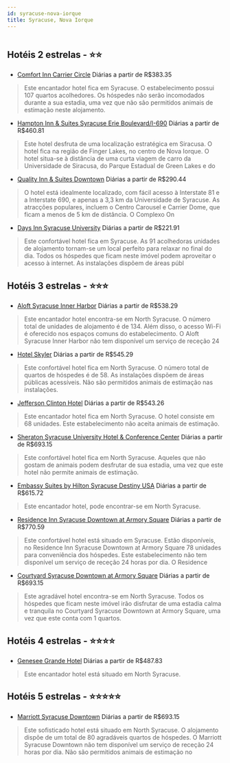 ```yaml
---
id: syracuse-nova-iorque
title: Syracuse, Nova Iorque
---
```


<center><img src="http://photos.hotelbeds.com/giata/52/522461/522461a_hb_a_001.jpg" alt="" /></center>


## Hotéis 2 estrelas - ⭐️⭐️

-    [Comfort Inn Carrier Circle](https://www.hurb.com/hoteis/syracuse/comfort-inn-carrier-circle-JNP-JP283344?cmp=18055) Diárias a partir de R$383.35
   > Este encantador hotel fica em Syracuse. O estabelecimento possui 107 quartos acolhedores. Os hóspedes não serão incomodados durante a sua estadia, uma vez que não são permitidos animais de estimação neste alojamento. 
-    [Hampton Inn & Suites Syracuse Erie Boulevard/I-690](https://www.hurb.com/hoteis/syracuse/hampton-inn-suites-syracuse-erie-boulevard-i-690-JNP-JP057531?cmp=18055) Diárias a partir de R$460.81
   > Este hotel desfruta de uma localização estratégica em Siracusa. O hotel fica na região de Finger Lakes, no centro de Nova Iorque. O hotel situa-se à distância de uma curta viagem de carro da Universidade de Siracusa, do Parque Estadual de Green Lakes e do
-    [Quality Inn & Suites Downtown](https://www.hurb.com/hoteis/syracuse/quality-inn-suites-downtown-JNP-JP057529?cmp=18055) Diárias a partir de R$290.44
   > O hotel está idealmente localizado, com fácil acesso à Interstate 81 e a Interstate 690, e apenas a 3,3 km da Universidade de Syracuse. As atracções populares, incluem o Centro Carousel e Carrier Dome, que ficam a menos de 5 km de distância. O Complexo On
-    [Days Inn Syracuse University](https://www.hurb.com/hoteis/syracuse/days-inn-syracuse-university-JNP-JP087651?cmp=18055) Diárias a partir de R$221.91
   > Este confortável hotel fica em Syracuse. As 91 acolhedoras unidades de alojamento tornam-se um local perfeito para relaxar no final do dia. Todos os hóspedes que ficam neste imóvel podem aproveitar o acesso à internet. As instalações dispõem de áreas públ

## Hotéis 3 estrelas - ⭐️⭐️⭐️

-    [Aloft Syracuse Inner Harbor](https://www.hurb.com/hoteis/syracuse/aloft-syracuse-inner-harbor-JNP-JP681264?cmp=18055) Diárias a partir de R$538.29
   > Este encantador hotel encontra-se em North Syracuse. O número total de unidades de alojamento é de 134. Além disso, o acesso Wi-Fi é oferecido nos espaços comuns do estabelecimento. O Aloft Syracuse Inner Harbor não tem disponível um serviço de receção 24
-    [Hotel Skyler](https://www.hurb.com/hoteis/syracuse/hotel-skyler-JNP-JP118126?cmp=18055) Diárias a partir de R$545.29
   > Este confortável hotel fica em North Syracuse. O número total de quartos de hóspedes é de 58. As instalações dispõem de áreas públicas acessíveis. Não são permitidos animais de estimação nas instalações. 
-    [Jefferson Clinton Hotel](https://www.hurb.com/hoteis/syracuse/jefferson-clinton-hotel-JNP-JP185371?cmp=18055) Diárias a partir de R$543.26
   > Este encantador hotel fica em North Syracuse. O hotel consiste em 68 unidades. Este estabelecimento não aceita animais de estimação. 
-    [Sheraton Syracuse University Hotel & Conference Center](https://www.hurb.com/hoteis/syracuse/sheraton-syracuse-university-hotel-conference-center-JNP-JP263073?cmp=18055) Diárias a partir de R$693.15
   > Este confortável hotel fica em North Syracuse. Aqueles que não gostam de animais podem desfrutar de sua estadia, uma vez que este hotel não permite animais de estimação. 
-    [Embassy Suites by Hilton Syracuse Destiny USA](https://www.hurb.com/hoteis/syracuse/embassy-suites-by-hilton-syracuse-destiny-usa-JNP-JP02744C?cmp=18055) Diárias a partir de R$615.72
   > Este encantador hotel, pode encontrar-se em North Syracuse. 
-    [Residence Inn Syracuse Downtown at Armory Square](https://www.hurb.com/hoteis/syracuse/residence-inn-syracuse-downtown-at-armory-square-JNP-JP050335?cmp=18055) Diárias a partir de R$770.59
   > Este confortável hotel está situado em Syracuse. Estão disponíveis, no Residence Inn Syracuse Downtown at Armory Square 78 unidades para conveniência dos hóspedes. Este estabelecimento não tem disponível um serviço de receção 24 horas por dia. O Residence
-    [Courtyard Syracuse Downtown at Armory Square](https://www.hurb.com/hoteis/syracuse/courtyard-syracuse-downtown-at-armory-square-JNP-JP229680?cmp=18055) Diárias a partir de R$693.15
   > Este agradável hotel encontra-se em North Syracuse. Todos os hóspedes que ficam neste imóvel irão disfrutar de uma estadia calma e tranquila no Courtyard Syracuse Downtown at Armory Square, uma vez que este conta com 1 quartos. 

## Hotéis 4 estrelas - ⭐️⭐️⭐️⭐️

-    [Genesee Grande Hotel](https://www.hurb.com/hoteis/syracuse/genesee-grande-hotel-JNP-JP118120?cmp=18055) Diárias a partir de R$487.83
   > Este encantador hotel está situado em North Syracuse. 

## Hotéis 5 estrelas - ⭐️⭐️⭐️⭐️⭐️

-    [Marriott Syracuse Downtown](https://www.hurb.com/hoteis/syracuse/marriott-syracuse-downtown-JNP-JP836837?cmp=18055) Diárias a partir de R$693.15
   > Este sofisticado hotel está situado em North Syracuse. O alojamento dispõe de um total de 80 agradáveis quartos de hóspedes. O Marriott Syracuse Downtown não tem disponível um serviço de receção 24 horas por dia. Não são permitidos animais de estimação no

